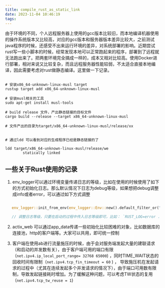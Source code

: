```yaml
---
title: compile_rust_as_static_link
date: 2023-11-04 10:46:19
tags:
---
```

由于环境的不同，个人远程服务器上使用的gcc版本比较旧，而本地编译机器使用的操作系统版本又比较高，对应的gcc版本和服务器版本差异比较大，之前测试java程序的时候，还感受不出来运行环境的差异，对系统部署的影响。近期尝试rust写一些小脚本的时候，经常发现本地可以正常跑起来的程序，部署到了远程就无法跑出来了。把两套环境完全搞成一样的，成本又相对比较高。使用Docker进行部署，相对来说又比较复杂，而且远程服务器性能较弱，不太适合直接本地编译，因此需要考虑对rust做静态编译。这里做一下记录。

```shell

# 安装x86_64-unknown-linux-musl target
rustup target add x86_64-unknown-linux-musl

# 安装musl相关的工具
sudo apt-get install musl-tools

# build release 文件，产出静态链接的目标文件
cargo build --release --target x86_64-unknown-linux-musl

# 文件产出的目录为target/x86_64-unknown-linux-musl/release/xx


# 通过ldd 可以看到对应的生成程序已经是静态链接的了

ldd target/x86_64-unknown-linux-musl/release/we
        statically linked

```

## 一些关于Rust使用的记录

1. env_logger可以通过环境变量传递日志的等级，比如在使用的时候使用了如下的方式初始化日志。那么默认情况下日志为debug等级，如果想把debug调整成info或者error，可以通过如下方式调整
```rust

   env_logger::init_from_env(env_logger::Env::new().default_filter_or("debug"));

   // 调整日志等级，只要在启动的过程中传入日志等级即可，比如： `RUST_LOG=error ./website `

```


2. actix_web 可以通过app_data传递一些初始化比较困难的对象，比如数据库的连接池，http的客户端等。大家可以共用，即可统一控制


3. 客户端在使用ab进行流量施压的时候，由于会对服务端发起大量的建联请求（和启动的并发数有关），由于客户端可用的端口有限（`net.ipv4.ip_local_port_range= 32768 65000`) ，同时TIME_WAIT状态的回收时间有限制（`net.ipv4.tcp_fin_timeout = 60` ) ， 导致施压机在发起请求的过程中（尤其在连续发起多个并发请求的情况下），由于端口可用数有限制，导致发起链接耗时增加。为了缓解这种问题，可以考虑TW状态的复用（`net.ipv4.tcp_tw_reuse = 1`) 
